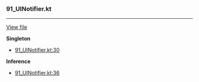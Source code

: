 ### 91_UINotifier.kt
---
[View file](../../recall_analyzed/91_UINotifier.kt)

**Singleton**

 - [91_UINotifier.kt:30](../../recall_analyzed/91_UINotifier.kt#L30)

**Inference**

 - [91_UINotifier.kt:36](../../recall_analyzed/91_UINotifier.kt#L36)
